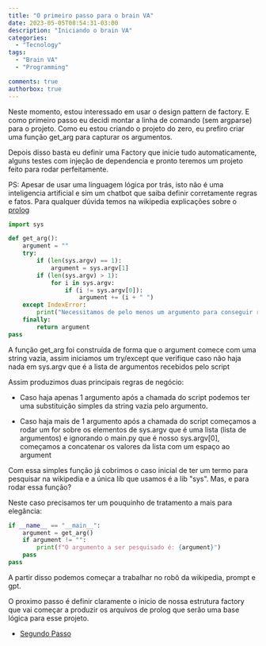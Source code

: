 ```yaml
---
title: "O primeiro passo para o brain VA"
date: 2023-05-05T08:54:31-03:00
description: "Iniciando o brain VA"
categories:
  - "Tecnology"
tags:
  - "Brain VA"
  - "Programming"

comments: true
authorbox: true
---
```


Neste momento, estou interessado em usar o design pattern de factory. E como primeiro passo eu decidi montar a linha de comando (sem argparse) para o projeto.
Como eu estou criando o projeto do zero, eu prefiro criar uma função get_arg para capturar os argumentos.

Depois disso basta eu definir uma Factory que inicie tudo automaticamente, alguns testes com injeção de dependencia e pronto teremos um projeto feito para rodar perfeitamente.

PS: Apesar de usar uma linguagem lógica por trás, isto não é uma inteligencia artificial e sim um chatbot que saiba definir corretamente regras e fatos. Para qualquer dúvida temos na wikipedia explicações sobre o [prolog](https://pt.wikipedia.org/wiki/Prolog)

```python
import sys

def get_arg():
    argument = ""
    try:
        if (len(sys.argv) == 1):
            argument = sys.argv[1]
        if (len(sys.argv) > 1):
            for i in sys.argv:
                if (i != sys.argv[0]):
                    argument += (i + " ")
    except IndexError:
        print("Necessitamos de pelo menos um argumento para conseguir rodar")
    finally:
        return argument
pass
```

A função get_arg foi construída de forma que o argument comece com uma string vazia, assim iniciamos um try/except que verifique caso não haja nada em sys.argv que é a lista de argumentos recebidos pelo script

Assim produzimos duas principais regras de negócio:

- Caso haja apenas 1 argumento após a chamada do script podemos ter uma substituição simples da string vazia pelo argumento.

- Caso haja mais de 1 argumento após a chamada do script começamos a rodar um for sobre os elementos de sys.argv que é uma lista (lista de argumentos) e ignorando o main.py que é nosso sys.argv[0], começamos a concatenar os valores da lista com um espaço ao argument

Com essa simples função já cobrimos o caso inicial de ter um termo para pesquisar na wikipedia e a única lib que usamos é a lib "sys". Mas, e para rodar essa função?

Neste caso precisamos ter um pouquinho de tratamento a mais para elegância:

```python
if __name__ == "__main__":
    argument = get_arg()
    if argument != "":
        print(f"O argumento a ser pesquisado é: {argument}")
    pass
pass
```

A partir disso podemos começar a trabalhar no robô da wikipedia, prompt e gpt.

O proximo passo é definir claramente o inicio de nossa estrutura factory que vai começar a produzir os arquivos de prolog que serão uma base lógica para esse projeto.

- [Segundo Passo](https://foxtechworld.github.io/2023/05/o-segundo-passo-para-o-brain-va/)
